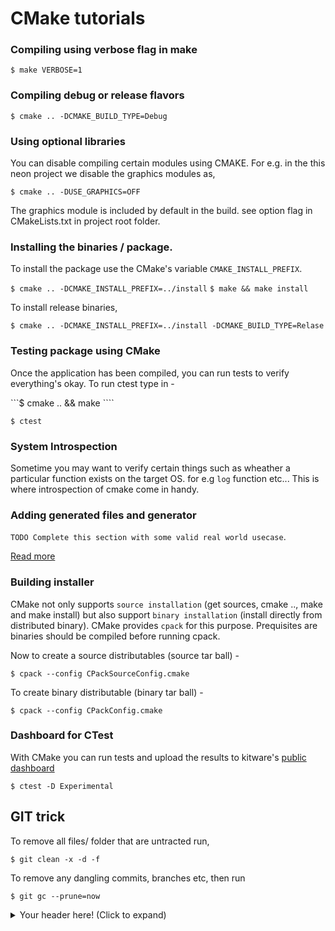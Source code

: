 # CMake tutorials

### Compiling using verbose flag in make

```$ make VERBOSE=1```
	
### Compiling debug or release flavors

```$ cmake .. -DCMAKE_BUILD_TYPE=Debug```

### Using optional libraries

You can disable compiling certain modules using CMAKE. For e.g. in the this neon project we 
disable the graphics modules as,

```$ cmake .. -DUSE_GRAPHICS=OFF```

The graphics module is included by default in the build. see option flag in 
CMakeLists.txt in project root folder.

### Installing the binaries / package.

To install the package use the CMake's variable ```CMAKE_INSTALL_PREFIX```. 

```$ cmake .. -DCMAKE_INSTALL_PREFIX=../install```
```$ make && make install```

To install release binaries,

```$ cmake .. -DCMAKE_INSTALL_PREFIX=../install -DCMAKE_BUILD_TYPE=Relase```

### Testing package using CMake

Once the application has been compiled, you can run tests to verify everything's okay.
To run ctest type in -

```$ cmake .. && make ````

```$ ctest```

### System Introspection

Sometime you may want to verify certain things such as wheather a particular function exists on 
the target OS. for e.g ```log``` function etc... This is where introspection of cmake come in handy.

### Adding generated files and generator

```TODO Complete this section with some valid real world usecase```.

[Read more](https://blog.kangz.net/posts/2016/05/26/integrating-a-code-generator-with-cmake/)

### Building installer

CMake not only supports ```source installation``` (get sources, cmake .., make and make 
install) but also support ```binary installation``` (install directly from distributed 
binary). CMake provides ```cpack``` for this purpose. Prequisites are binaries should be
compiled before running cpack.

Now to create a source distributables (source tar ball) -

```$ cpack --config CPackSourceConfig.cmake```

To create binary distributable (binary tar ball) -

```$ cpack --config CPackConfig.cmake```

### Dashboard for CTest

With CMake you can run tests and upload the results to kitware's [public dashboard](https://open.cdash.org/index.php?project=PublicDashboard)

```$ ctest -D Experimental```

## GIT trick

To remove all files/ folder that are untracted run,

```$ git clean -x -d -f ```

To remove any dangling commits, branches etc, then run

```$ git gc --prune=now```

<details>
  <summary>Your header here! (Click to expand)</summary>
  ### Building installer

CMake not only supports ```source installation``` (get sources, cmake .., make and make 
install) but also support ```binary installation``` (install directly from distributed 
binary). CMake provides ```cpack``` for this purpose. Prequisites are binaries should be
compiled before running cpack.

Now to create a source distributables (source tar ball) -

```$ cpack --config CPackSourceConfig.cmake```

To create binary distributable (binary tar ball) -

```$ cpack --config CPackConfig.cmake```

</details>
